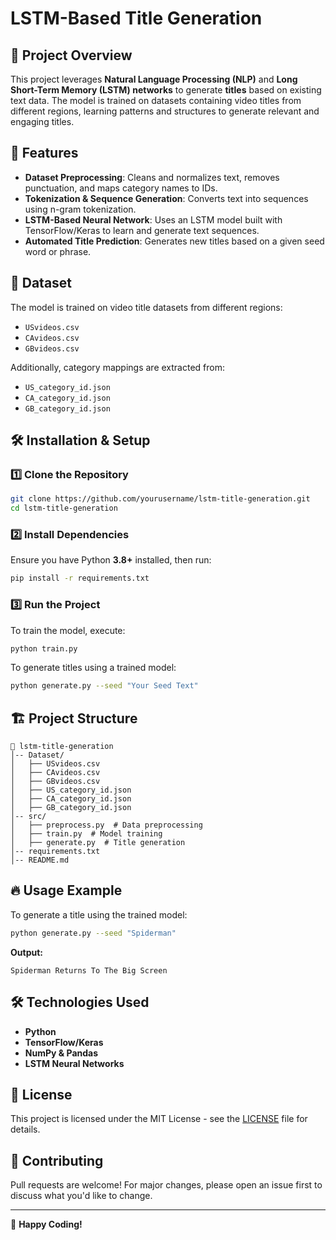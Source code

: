 # **LSTM-Based Title Generation**

## 📌 Project Overview
This project leverages **Natural Language Processing (NLP)** and **Long Short-Term Memory (LSTM) networks** to generate **titles** based on existing text data. The model is trained on datasets containing video titles from different regions, learning patterns and structures to generate relevant and engaging titles.

## 🚀 Features
- **Dataset Preprocessing**: Cleans and normalizes text, removes punctuation, and maps category names to IDs.
- **Tokenization & Sequence Generation**: Converts text into sequences using n-gram tokenization.
- **LSTM-Based Neural Network**: Uses an LSTM model built with TensorFlow/Keras to learn and generate text sequences.
- **Automated Title Prediction**: Generates new titles based on a given seed word or phrase.

## 📂 Dataset
The model is trained on video title datasets from different regions:
- `USvideos.csv`
- `CAvideos.csv`
- `GBvideos.csv`

Additionally, category mappings are extracted from:
- `US_category_id.json`
- `CA_category_id.json`
- `GB_category_id.json`

## 🛠 Installation & Setup

### 1️⃣ Clone the Repository
```bash
git clone https://github.com/yourusername/lstm-title-generation.git
cd lstm-title-generation
```

### 2️⃣ Install Dependencies
Ensure you have Python **3.8+** installed, then run:
```bash
pip install -r requirements.txt
```

### 3️⃣ Run the Project
To train the model, execute:
```bash
python train.py
```

To generate titles using a trained model:
```bash
python generate.py --seed "Your Seed Text"
```

## 🏗 Project Structure
```
📂 lstm-title-generation
│-- Dataset/
│   ├── USvideos.csv
│   ├── CAvideos.csv
│   ├── GBvideos.csv
│   ├── US_category_id.json
│   ├── CA_category_id.json
│   ├── GB_category_id.json
│-- src/
│   ├── preprocess.py  # Data preprocessing
│   ├── train.py  # Model training
│   ├── generate.py  # Title generation
│-- requirements.txt
│-- README.md
```

## 🔥 Usage Example
To generate a title using the trained model:
```bash
python generate.py --seed "Spiderman"
```
**Output:**
```
Spiderman Returns To The Big Screen
```

## 🛠 Technologies Used
- **Python**
- **TensorFlow/Keras**
- **NumPy & Pandas**
- **LSTM Neural Networks**

## 📜 License
This project is licensed under the MIT License - see the [LICENSE](LICENSE) file for details.

## 🤝 Contributing
Pull requests are welcome! For major changes, please open an issue first to discuss what you'd like to change.

---
🚀 **Happy Coding!**
